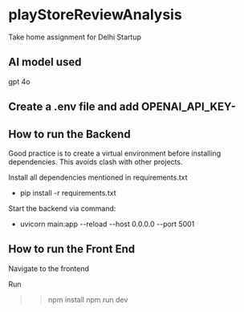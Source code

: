 # playStoreReviewAnalysis
Take home assignment for Delhi Startup

## AI model used
gpt 4o

## Create a .env file and add OPENAI_API_KEY-<your api key>


## How to run the Backend

Good practice is to create a virtual environment before installing dependencies. This avoids clash with other projects.

Install all dependencies mentioned in requirements.txt
- pip install -r requirements.txt

Start the backend via command:
- uvicorn main:app --reload --host 0.0.0.0 --port 5001

## How to run the Front End

Navigate to the frontend

Run 
>> npm install
>> npm run dev